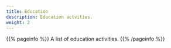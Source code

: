 ```yaml
---
title: Education
description: Education actvities.
weight: 2
---
```


{{% pageinfo %}}
A list  of education activities.
{{% /pageinfo %}}


